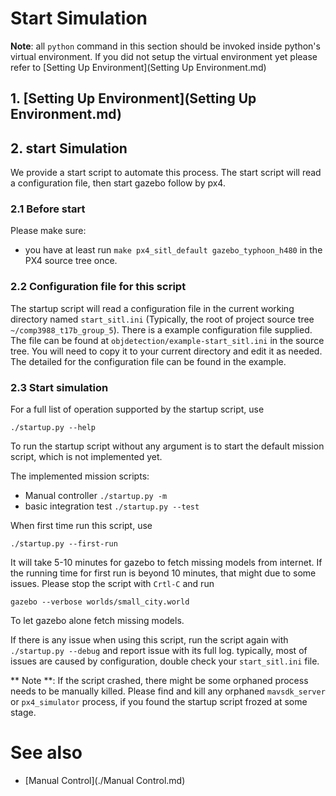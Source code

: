 # Start Simulation #

**Note**: all `python` command in this section should be invoked inside python's virtual environment.
If you did not setup the virtual environment yet please refer to [Setting Up Environment](Setting Up Environment.md)

## 1. [Setting Up Environment](Setting Up Environment.md) ##

## 2. start Simulation ##

We provide a start script to automate this process. The start script will read a configuration file, then
start gazebo follow by px4.

### 2.1 Before start ###

Please make sure:

 - you have at least run `make px4_sitl_default gazebo_typhoon_h480` in the PX4 source tree once.

### 2.2 Configuration file for this script ###

The startup script will read a configuration file in the current working directory named `start_sitl.ini` (Typically, the root of project source tree `~/comp3988_t17b_group_5`).
There is a example configuration file supplied.
The file can be found at `objdetection/example-start_sitl.ini` in the source tree.
You will need to copy it to your current directory and edit it as needed.
The detailed for the configuration file can be found in the example.

### 2.3 Start simulation ###

For a full list of operation supported by the startup script, use

```{bash}
./startup.py --help
```

To run the startup script without any argument is to start the default mission script, which is not implemented yet.

The implemented mission scripts:
 
 - Manual controller `./startup.py -m`
 - basic integration test `./startup.py --test`


When first time run this script, use

```{bash}
./startup.py --first-run
```

It will take 5-10 minutes for gazebo to fetch missing models from internet.
If the running time for first run is beyond 10 minutes, that might due to some issues.
Please stop the script with `Crtl-C` and run

```{bash}
gazebo --verbose worlds/small_city.world
```

To let gazebo alone fetch missing models.

If there is any issue when using this script, run the script again with `./startup.py --debug` and report issue with its full log.
typically, most of issues are caused by configuration, double check your `start_sitl.ini` file.

** Note **: If the script crashed, there might be some orphaned process needs to be manually killed.
Please find and kill any orphaned `mavsdk_server` or `px4_simulator` process, if you found the startup script frozed at some stage.


# See also #

 - [Manual Control](./Manual Control.md)
